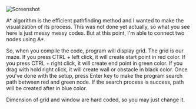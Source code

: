 ![Screenshot](
https://photos.google.com/share/AF1QipPwxNNW_xB-p1CebIFZh80i76z9YBdUEGMmVBv8_RBdK9840uldu0iy9v5PRjsGOg/photo/AF1QipME84rYiPMbuqKx65Jkqcnjo6B7P7nuolZP2wm6?key=Z2FzM1RMWTQyc1h4dnBiMmtEQllhYWtuaWZNbWVB)

A* algorithm is the efficient pathfinding method and I wanted to make the visualization of its process. This was not done yet actually, so what you see here is just messy messy codes. But at this point, I'm able to connect two nodes using A*. 

So, when you compile the code, program will display grid. The grid is our maze. If you press CTRL + left click, it will create start point in red color. If you press CTRL + right click, it will create end point in green color. If you drag with hold right click, it will create wall or obstacle in black color. Once you've done with the setup, press Enter key to make the program search path between red and green node. If the search process is success, path will be created after in blue color. 

Dimension of grid and window are hard coded, so you may just change it. 
